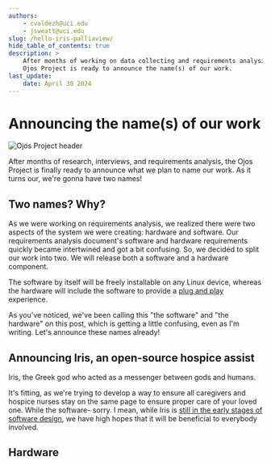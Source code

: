 ```yaml
---
authors:
    - cvaldezh@uci.edu
    - jsweatt@uci.edu
slug: /hello-iris-palliaview/
hide_table_of_contents: true
description: >
    After months of working on data collecting and requirements analysis, the
    Ojos Project is ready to announce the name(s) of our work.
last_update:
    date: April 30 2024
---
```

# Announcing the name(s) of our work

![Ojos Project header](@site/static/images/header.png)

<!-- ! Make sure `slug`, `last_update`, and the filename are up to date. -->

After months of research, interviews, and requirements analysis, the Ojos
Project is finally ready to announce what we plan to name our work. As it turns
our, we're gonna have two names!

<!-- truncate -->
<!-- ? Do not remove the truncate line. -->
<!-- ? https://ojosproject.org/url/developers/guides/updating-news/#truncating -->

## Two names? Why?

<!-- We can both work on this. -->
<!-- Please add notes/comments on the pull request. -->
<!-- https://github.com/ojosproject/website/pull/7 -->

As we were working on requirements analysis, we realized there were two aspects
of the system we were creating: hardware and software. Our requirements analysis
document's software and hardware requirements quickly became intertwined and got
a bit confusing. So, we decided to split our work into two. We will release both
a software and a hardware component.

The software by itself will be freely installable on any Linux device, whereas
the hardware will include the software to provide a
[plug and play](https://en.wikipedia.org/wiki/Plug_and_play) experience.

As you've noticed, we've been calling this "the software" and "the hardware"
on this post, which is getting a little confusing, even as I'm writing. Let's
announce these names already!

## Announcing Iris, an open-source hospice assist

<!-- This is Carlos' section. -->
<!-- Please add notes/comments on the pull request. -->
<!-- https://github.com/ojosproject/website/pull/7 -->

Iris, the Greek god who acted as a messenger between gods and humans.

It's fitting, as we're trying to develop a way to ensure all caregivers and
hospice nurses stay on the same page to ensure proper care of your loved one.
While the software- sorry. I mean, while Iris is [still in the early stages of
software design](/docs/iris/c4-model/),
we have high hopes that it will be beneficial to everybody involved.

<!-- todo: I don't think "hospice assist" is the best word choice. Should be changed. -->
<!-- todo: Should be expanded more. I think this is too short. -->

## Hardware

<!-- This is Joseph's section. -->
<!-- Please add notes/comments on the pull request. -->
<!-- https://github.com/ojosproject/website/pull/7 -->

<!-- todo: Change the name of the section. -->
<!-- todo: Add content! ✨ -->
